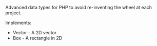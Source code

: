 Advanced data types for PHP to avoid re-inventing the wheel at each project.

Implements:

 * Vector - A 2D vector
 * Box - A rectangle in 2D
